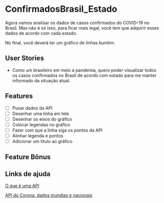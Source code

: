 # ConfirmadosBrasil_Estado
Agora vamos analisar os dados de casos confirmados do COVID-19 no Brasil. Mas não é só isso, para ficar mais legal, você tem que adquirir esses dados de acordo com cada estado.

No final, você deverá ter um gráfico de linhas bunitim.

## User Stories
* Como um brasileiro em meio a pandemia, quero poder visualizar todos os casos confirmados no Brasil de acordo com estado para me manter informado da situação atual.

## Features
-   [ ] Puxar dados da API
-   [ ] Desenhar uma linha em tela
-   [ ] Desenhar os eixos do gráfico
-   [ ] Colocar legendas no gráfico
-   [ ] Fazer com que a linha siga os pontos da API
-   [ ] Alinhar legenda e pontos
-   [ ] Adicionar um título ao gráfico

## Feature Bônus

## Links de ajuda
[O que é uma API](https://canaltech.com.br/software/o-que-e-api/)

[API do Corona, dados mundias e nacionais](https://github.com/devarthurribeiro/covid19-brazil-api)
